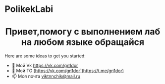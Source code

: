 # PolikekLabi

<h1 align="center">
  Привет,помогу с выполнением лаб на любом языке обращайся
</h1>
Here are some ideas to get you started:

- 💬 Мой Vk https://vk.com/gn1dor
- 💬 Мой TG [https://vk.com/gn1dor](https://t.me/gn1dor)
- 📫 Моя почта viktnnchik@mail.ru

